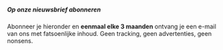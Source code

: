 ---
---

##### Op onze nieuwsbrief abonneren

Abonneer je hieronder en **eenmaal elke 3 maanden** ontvang je een e-mail van ons met fatsoenlijke inhoud. Geen tracking, geen advertenties, geen nonsens. 
    
